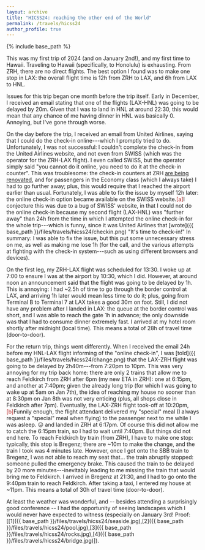 ```yaml
---
layout: archive
title: "HICSS24: reaching the other end of the World"
permalink: /travels/hicss24
author_profile: true
---
```


{% include base_path %}

This was my first trip of 2024 (and on January 2nd!), and my first time to Hawaii.
Traveling to Hawaii (specifically, to Honolulu) is exhausting. From ZRH, there are no direct flights. The best option I found was to make one stop in LAX: the overall flight time is 12h from ZRH to LAX, and 6h from LAX to HNL. 

Issues for this trip began one month before the trip itself. Early in December, I received an email stating that one of the flights (LAX-HNL) was going to be delayed by 20m. Given that I was to land in HNL at around 22:30, this would mean that any chance of me having dinner in HNL was basically 0. Annoying, but I've gone through worse.

On the day before the trip, I received an email from United Airlines, saying that I could do the check-in online---which I promptly tried to do. Unfortunately, I was not successful: I couldn't complete the check-in from the United Airlines website, and not even from SWISS (which was the operator for the ZRH-LAX flight). I even called SWISS, but the operator simply said "you cannot do it online, you need to do it at the check-in counter". This was troublesome: the check-in counters at ZRH [are being renovated](https://web.archive.org/web/20231224130320/https://www.flughafen-zuerich.ch/en/passengers/fly/all-about-the-flight/check-in-shifting), and for passengers in the Economy class (which I always take) I had to go further away; plus, this would require that I reached the airport earlier than usual. Fortunately, I was able to fix the issue by myself 12h later: the online check-in option became available on the SWISS website.<span class="footnote"><a style="color:firebrick">[a]</a><span class="footnote_content">I conjecture this was due to a bug of SWISS' website, in that I could not do the online check-in because my second flight (LAX-HNL) was "further away" than 24h from the time in which I attempted the online check-in for the whole trip---which is funny, since it was United Airlines that [wrote]({{ base_path }}/files/travels/hicss24/checkin.png) "It's time to check-in!"</span></span> In summary: I was able to fix the issue, but this put some unnecessary stress on me, as well as making me lose 1h (for the call, and the various attempts at fighting with the check-in system---such as using different browsers and devices).

On the first leg, my ZRH-LAX flight was scheduled for 13:30. I woke up at 7:00 to ensure I was at the airport by 10:30, which I did. However, at around noon an announcement said that the flight was going to be delayed by 1h. This is annoying: I had ~2.5h of time to go through the border control at LAX, and arriving 1h later would mean less time to do it; plus, going from Terminal B to Terminal 7 at LAX takes a good 30m on foot. Still, I did not have any problem after I landed in LAX: the queue at the border control was short, and I was able to reach the gate 1h in advance; the only downside was that I had to consume dinner extremely fast. I arrived at my hotel room shortly after midnight (local time). This means a total of 28h of travel time (door-to-door). 

For the return trip, things went differently. When I received the email 24h before my HNL-LAX flight informing of the "online check-in", I was [told]({{ base_path }}/files/travels/hicss24/change.png) that the LAX-ZRH flight was going to be delayed by 2h40m---from 7:20pm to 10pm. This was very annoying for my trip back home: there are only 2 trains that allow me to reach Feldkirch from ZRH after 6pm (my new ETA in ZRH): one at 6:15pm, and another at 7:40pm; given the already long trip (for which I was going to wake up at 5am on Jan 7th), the idea of reaching my house no sooner than at 8:30pm on Jan 8th was not very enticing (plus, all shops close in Feldkirch after 7pm). Eventually, the LAX-ZRH flight took-off at 10:20pm,<span class="footnote"><a style="color:firebrick">[b]</a><span class="footnote_content">Funnily enough, the flight attendant delivered my "special" meal (I always request a "special" meal when flying) to the passenger next to me while I was asleep. ☹</span></span> and landed in ZRH at 6:17pm. Of course this did not allow me to catch the 6:15pm train, so I had to wait until 7:40pm. But things did not end here. To reach Feldkirch by train (from ZRH), I have to make one stop: typically, this stop is Bregenz; there are ~10m to make the change, and the train I took was 4 minutes late. However, once I got onto the SBB train to Bregenz, I was not able to reach my seat that... the train abruptly stopped: someone pulled the emergency brake. This caused the train to be delayed by 20 more minutes---inevitably leading to me missing the train that would bring me to Feldkirch. I arrived in Bregenz at 21:30, and I had to go onto the 9:40pm train to reach Feldkirch. After taking a taxi, I entered my house at ~11pm. This means a total of 30h of travel time (door-to-door).  


At least the weather was wonderful, and -- besides attending a surprisingly good conference -- I had the opportunity of seeing landscapes which I would never have expected to witness (especially on January 3rd! Proof: [[1]({{ base_path }}/files/travels/hicss24/seaside.jpg),[2]({{ base_path }}/files/travels/hicss24/pool.jpg),[3]({{ base_path }}/files/travels/hicss24/rocks.jpg),[4]({{ base_path }}/files/travels/hicss24/bridge.jpg)]).